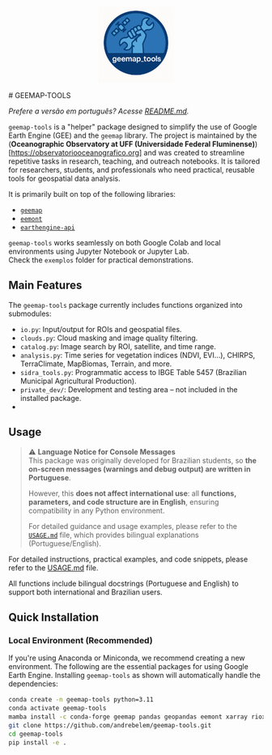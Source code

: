 <p align="center">
  <img src="geemap_tools_logo.png" alt="geemap-tools logo" width="150"/>
</p>
# GEEMAP-TOOLS

*Prefere a versão em português? Acesse [README.md](./README.md).*

`geemap-tools` is a "helper" package designed to simplify the use of Google Earth Engine (GEE) and the `geemap` library. The project is maintained by the (**Oceanographic Observatory at UFF (Universidade Federal Fluminense)**)[https://observatoriooceanografico.org] and was created to streamline repetitive tasks in research, teaching, and outreach notebooks. It is tailored for researchers, students, and professionals who need practical, reusable tools for geospatial data analysis.

It is primarily built on top of the following libraries:
- [`geemap`](https://github.com/giswqs/geemap)
- [`eemont`](https://github.com/davemlz/eemont)
- [`earthengine-api`](https://developers.google.com/earth-engine/guides/python_install)

`geemap-tools` works seamlessly on both Google Colab and local environments using Jupyter Notebook or Jupyter Lab.<br>
Check the `exemplos` folder for practical demonstrations.

## Main Features

The `geemap-tools` package currently includes functions organized into submodules:

- `io.py`: Input/output for ROIs and geospatial files.
- `clouds.py`: Cloud masking and image quality filtering.
- `catalog.py`: Image search by ROI, satellite, and time range.
- `analysis.py`: Time series for vegetation indices (NDVI, EVI...), CHIRPS, TerraClimate, MapBiomas, Terrain, and more.
- `sidra_tools.py`: Programmatic access to IBGE Table 5457 (Brazilian Municipal Agricultural Production).
- `private_dev/`: Development and testing area – not included in the installed package.
- 
## Usage
> ⚠️ **Language Notice for Console Messages**  
> This package was originally developed for Brazilian students, so **the on-screen messages (warnings and debug output) are written in Portuguese**.  
>  
> However, this **does not affect international use**: all **functions, parameters, and code structure are in English**, ensuring compatibility in any Python environment.  
>  
> For detailed guidance and usage examples, please refer to the [`USAGE.md`](./USAGE.md) file, which provides bilingual explanations (Portuguese/English).

For detailed instructions, practical examples, and code snippets, please refer to the [USAGE.md](./USAGE.md) file.

All functions include bilingual docstrings (Portuguese and English) to support both international and Brazilian users.

## Quick Installation

### Local Environment (Recommended)

If you're using Anaconda or Miniconda, we recommend creating a new environment. The following are the essential packages for using Google Earth Engine. Installing `geemap-tools` as shown will automatically handle the dependencies:

```bash
conda create -n geemap-tools python=3.11
conda activate geemap-tools
mamba install -c conda-forge geemap pandas geopandas eemont xarray rioxarray matplotlib openpyxl
git clone https://github.com/andrebelem/geemap-tools.git
cd geemap-tools
pip install -e .
